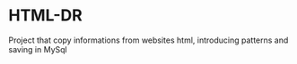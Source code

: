 # HTML-DR
Project that copy informations from websites html, introducing patterns and saving in MySql
